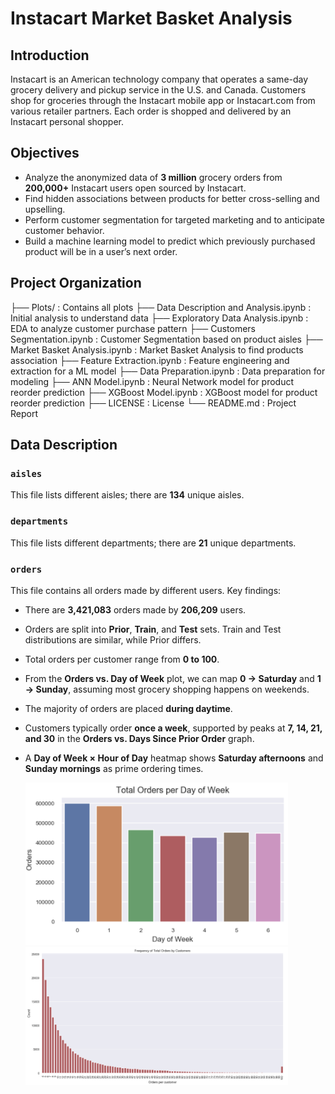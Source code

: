 # Instacart Market Basket Analysis

## Introduction
Instacart is an American technology company that operates a same-day grocery delivery and pickup service in the U.S. and Canada. Customers shop for groceries through the Instacart mobile app or Instacart.com from various retailer partners. Each order is shopped and delivered by an Instacart personal shopper.

## Objectives
- Analyze the anonymized data of **3 million** grocery orders from **200,000+** Instacart users open sourced by Instacart.
- Find hidden associations between products for better cross-selling and upselling.
- Perform customer segmentation for targeted marketing and to anticipate customer behavior.
- Build a machine learning model to predict which previously purchased product will be in a user’s next order.

## Project Organization
├── Plots/ : Contains all plots
├── Data Description and Analysis.ipynb : Initial analysis to understand data
├── Exploratory Data Analysis.ipynb : EDA to analyze customer purchase pattern
├── Customers Segmentation.ipynb : Customer Segmentation based on product aisles
├── Market Basket Analysis.ipynb : Market Basket Analysis to find products association
├── Feature Extraction.ipynb : Feature engineering and extraction for a ML model
├── Data Preparation.ipynb : Data preparation for modeling
├── ANN Model.ipynb : Neural Network model for product reorder prediction
├── XGBoost Model.ipynb : XGBoost model for product reorder prediction
├── LICENSE : License
└── README.md : Project Report

## Data Description

### `aisles`
This file lists different aisles; there are **134** unique aisles.

### `departments`
This file lists different departments; there are **21** unique departments.

### `orders`
This file contains all orders made by different users. Key findings:
- There are **3,421,083** orders made by **206,209** users.
- Orders are split into **Prior**, **Train**, and **Test** sets. Train and Test distributions are similar, while Prior differs.
- Total orders per customer range from **0 to 100**.
- From the **Orders vs. Day of Week** plot, we can map **0 → Saturday** and **1 → Sunday**, assuming most grocery shopping happens on weekends.
- The majority of orders are placed **during daytime**.
- Customers typically order **once a week**, supported by peaks at **7, 14, 21, and 30** in the **Orders vs. Days Since Prior Order** graph.
- A **Day of Week × Hour of Day** heatmap shows **Saturday afternoons** and **Sunday mornings** as prime ordering times.

  [<img src="Plots/dow.png" alt="Orders per Day of Week" width="420">](Plots/dow.png)
[<img src="Plots/orders.png" alt="Orders per customer" width="420">](Plots/dow.png)

